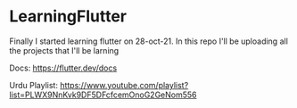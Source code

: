 # LearningFlutter
Finally I started learning flutter on 28-oct-21. In this repo I'll be uploading all the projects that I'll be larning

Docs: https://flutter.dev/docs

Urdu Playlist: https://www.youtube.com/playlist?list=PLWX9NnKvk9DF5DFcfcemOnoG2GeNom556
